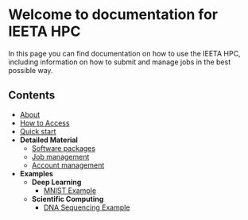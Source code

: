 # Welcome to documentation for IEETA HPC

In this page you can find documentation on how to use the IEETA HPC, including information on how to submit and manage jobs in the best possible way.

## Contents

* [About](about.md)
* [How to Access](how_to_access.md)
* [Quick start](quick_start.md)
* **Detailed Material**
    - [Software packages](detail_material/software_packages.md)
    - [Job management](detail_material/job_management.md)
    - [Account management](detail_material/account_management.md)
* **Examples**
    - **Deep Learning**
        * [MNIST Example](examples/dl/mnist.md)
    - **Scientific Computing**
        * [DNA Sequencing Example](examples/sc/dna.md)